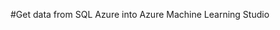 <properties title="Get data from SQL Azure into Azure Machine Learning Studio" pageTitle="Get data from SQL Azure into Machine Learning Studio | Azure" description="Get data from SQL Azure into Azure Machine Learning Studio" metaKeywords="" services="" solutions="" documentationCenter="" authors="" videoId="" scriptId="" />

#Get data from SQL Azure into Azure Machine Learning Studio
